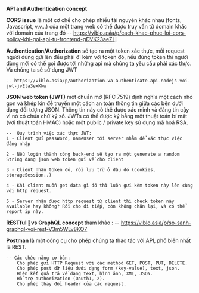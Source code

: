 **API and Authentication concept**

**CORS issue**  là một cơ chế cho phép nhiều tài nguyên khác nhau (fonts, Javascript, v.v…) của một trang web có thể được truy vấn từ domain khác với domain của trang đó
    -- https://viblo.asia/p/cach-khac-phuc-loi-cors-policy-khi-goi-api-tu-frontend-gDVK23aeZLj 

**Authentication/Authorization** sẽ tạo ra một token xác thực, mỗi request người dùng gửi lên đều phải đi kèm với token đó, nếu đúng token thì người dùng mới có thể gọi được tới những api mà chúng ta yêu cầu phải xác thực. Và chúng ta sẽ sử dụng JWT
    
    -- https://viblo.asia/p/authorization-va-authenticate-api-nodejs-voi-jwt-jvEla3exKkw

**JSON web token (JWT)**  một chuẩn mở (RFC 7519) định nghĩa một cách nhỏ gọn và khép kín để truyền một cách an toàn thông tin giữa các bên dưới dạng đối tượng JSON. Thông tin này có thể được xác minh và đáng tin cậy vì nó có chứa chữ ký số. JWTs có thể được ký bằng một thuật toán bí mật (với thuật toán HMAC) hoặc một public / private key sử dụng mã hoá RSA.

    --  Quy trình việc xác thực JWT: 
    1 - Client gửi passWord, nameUser tới server nhằm để xác thực việc đăng nhập

    2 - Nếu login thành công back-end sẽ tạo ra một generate a random String dạng json web token gửi về cho client

    3 - Client nhận token đó, rồi lưu trữ ở đâu đó (cookies, storageSession..)

    4 - Khi client muốn get data gì đó thì luôn gửi kèm token này lên cùng với http request.

    5 - Server nhận được http request từ client thì check token này available hay không? Rồi cho đi tiếp, còn không chặn lại, và có thể report ip này.


**RESTful vs GraphQL concept** tham khảo :
    -- https://viblo.asia/p/so-sanh-graphql-voi-rest-V3m5WLv8KO7

**Postman**  là một công cụ cho phép chúng ta thao tác với API, phổ biến nhất là REST.

    -- Các chức năng cơ bản:
        Cho phép gửi HTTP Request với các method GET, POST, PUT, DELETE.
        Cho phép post dữ liệu dưới dạng form (key-value), text, json.
        Hiện kết quả trả về dạng text, hình ảnh, XML, JSON.
        Hỗ trợ authorization (Oauth1, 2).
        Cho phép thay đổi header của các request.